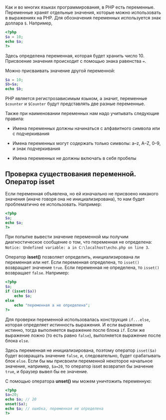 Как и во многих языках программирования, в PHP есть переменные. Переменные хранят отдельные значения, которые можно использовать в выражениях на PHP. Для обозначения переменных используется знак доллара `$`. Например,

```php
<?php
$a = 10;
echo $a;
?>
```

Здесь определена переменная, которая будет хранить число 10. Присвоение значения происходит с помощью знака равенства `=`.

Можно присваивать значение другой переменной:

```php
$a = 10;
$b=$a;
echo $b;
```

PHP является регистрозависимым языком, а значит, переменные `$counter` и `$Counter` будут представлять две разные переменные.

Также при наименовании переменных нам надо учитывать следующие правила:

- Имена переменных должны начинаться с алфавитного символа или с подчеркивания

- Имена переменных могут содержать только символы: a–z, A–Z, 0–9, и знак подчеркивания

- Имена переменных не должны включать в себя пробелы

## Проверка существования переменной. Оператор isset

Если переменная объявлена, но ей изначально не присвоено никакого значения (иначе говоря она не инициализирована), то нам будет проблематично ее использовать. Например:

```php
<?php
$a;
echo $a;
?>
```

При попытке вывести значение переменной мы получим диагностическое сообщение о том, что переменная не определена: `Notice: Undefined variable: a in C:\localhost\echo.php on line 3`.

Оператор **isset()** позволяет определить, инициализирована ли переменная или нет. Если переменная определена, то `isset()` возвращает значение `true`. Если переменная не определена, то `isset()` возвращает `false`. Например:

```php
<?php
$a;
if (isset($a))
    echo $a;
else
    echo "переменная a не определена";
?>
```

Для проверки переменной использовалась конструкция `if...else`, которая определяет истинность выражения. И если выражение истинно, тогда выполняется выражение после блока `if`. Если же выражение ложно (то есть равно `false`), выполняется выражение после блока `else`.

Здесь переменная не инициализирована, поэтому оператор `isset($a)` будет возвращать значение `false`, и, следовательно, будет срабатывать блок `else`. Если бы мы присвоили переменной некоторое начальное значение, например, `$a=20`, то оператор isset возвратил бы значение `true`, и браузер вывел бы ее значение.

С помощью оператора **unset()** мы можем уничтожить переменную:

```php
<?php
$a=20;
echo $a; // 20
unset($a);
echo $a; // ошибка, переменная не определена
?>
```